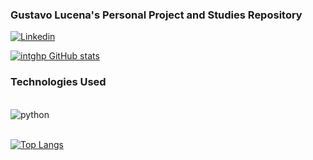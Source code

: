 ### Gustavo Lucena's Personal Project and Studies Repository

[![Linkedin](https://img.shields.io/badge/LinkedIn-0077B5?style=for-the-badge&logo=linkedin&logoColor=white)](https://www.linkedin.com/in/gustavo-lucena-734a37307/)

[![intghp GitHub stats](https://github-readme-stats.vercel.app/api?username=intghp)](https://github.com/intghp/github-readme-stats)

### Technologies Used

<div style='display: inline_block'><br/>
    <img align='center' alt='python' src='https://img.shields.io/badge/Python-3776AB?style=for-the-badge&logo=python&logoColor=white'>
</div><br/>

[![Top Langs](https://github-readme-stats.vercel.app/api/top-langs/?username=intghp&layout=donut)](https://github.com/anuraghazra/github-readme-stats)
